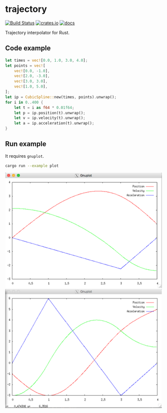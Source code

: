 # trajectory

[![Build Status](https://img.shields.io/github/workflow/status/openrr/trajectory/CI/main)](https://github.com/openrr/trajectory/actions) [![crates.io](https://img.shields.io/crates/v/trajectory.svg)](https://crates.io/crates/trajectory) [![docs](https://docs.rs/trajectory/badge.svg)](https://docs.rs/trajectory)

Trajectory interpolator for Rust.

## Code example

```rust
let times = vec![0.0, 1.0, 3.0, 4.0];
let points = vec![
    vec![0.0, -1.0],
    vec![2.0, -3.0],
    vec![3.0, 3.0],
    vec![1.0, 5.0],
];
let ip = CubicSpline::new(times, points).unwrap();
for i in 0..400 {
    let t = i as f64 * 0.01f64;
    let p = ip.position(t).unwrap();
    let v = ip.velocity(t).unwrap();
    let a = ip.acceleration(t).unwrap();
}
```

## Run example

It requires `gnuplot`.

```bash
cargo run --example plot
```

![](img/plot1.png)
![](img/plot2.png)
